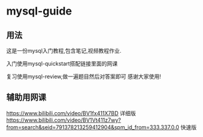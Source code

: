 # mysql-guide

## 用法

这是一份mysql入门教程,包含笔记,视频教程作业.

入门使用mysql-quickstart搭配链接里面的网课

复习使用mysql-review,做一遍题目然后对答案即可
感谢大家使用!


## 辅助用网课

https://www.bilibili.com/video/BV1fx411X7BD 详细版
https://www.bilibili.com/video/BV1Vt411z7wy?from=search&seid=791378213259412904&spm_id_from=333.337.0.0 快速版
